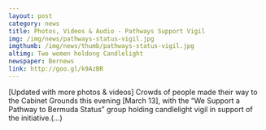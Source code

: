 ```yaml
---
layout: post
category: news
title: Photos, Videos & Audio - Pathways Support Vigil
img: /img/news/pathways-status-vigil.jpg
imgthumb: /img/news/thumb/pathways-status-vigil.jpg
altimg: Two women holdong Candlelight
newspaper: Bernews
link: http://goo.gl/k9AzBR
---
```

[Updated with more photos & videos] Crowds of people made their way to the Cabinet Grounds this evening [March 13], with the “We Support a Pathway to Bermuda Status” group holding candlelight vigil in support of the initiative.(...)


